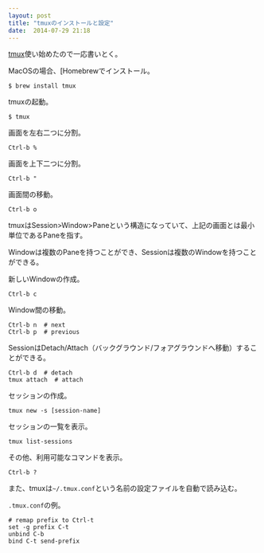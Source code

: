 ```yaml
---
layout: post
title: "tmuxのインストールと設定"
date:  2014-07-29 21:18
---
```


[tmux](http://tmux.sourceforge.net/)使い始めたので一応書いとく。

MacOSの場合、[Homebrewでインストール。

```
$ brew install tmux
```

tmuxの起動。

```
$ tmux
```

画面を左右二つに分割。

```
Ctrl-b %
```

画面を上下二つに分割。

```
Ctrl-b "
```

画面間の移動。

```
Ctrl-b o
```

tmuxはSession>Window>Paneという構造になっていて、上記の画面とは最小単位であるPaneを指す。

Windowは複数のPaneを持つことができ、Sessionは複数のWindowを持つことができる。

新しいWindowの作成。

```
Ctrl-b c
```

Window間の移動。

```
Ctrl-b n  # next
Ctrl-b p  # previous
```

SessionはDetach/Attach（バックグラウンド/フォアグラウンドへ移動）することができる。

```
Ctrl-b d  # detach
tmux attach  # attach
```

セッションの作成。

```
tmux new -s [session-name]
```

セッションの一覧を表示。

```
tmux list-sessions
```

その他、利用可能なコマンドを表示。

```
Ctrl-b ?
```

また、tmuxは`~/.tmux.conf`という名前の設定ファイルを自動で読み込む。

`.tmux.conf`の例。

```
# remap prefix to Ctrl-t
set -g prefix C-t
unbind C-b
bind C-t send-prefix
```

